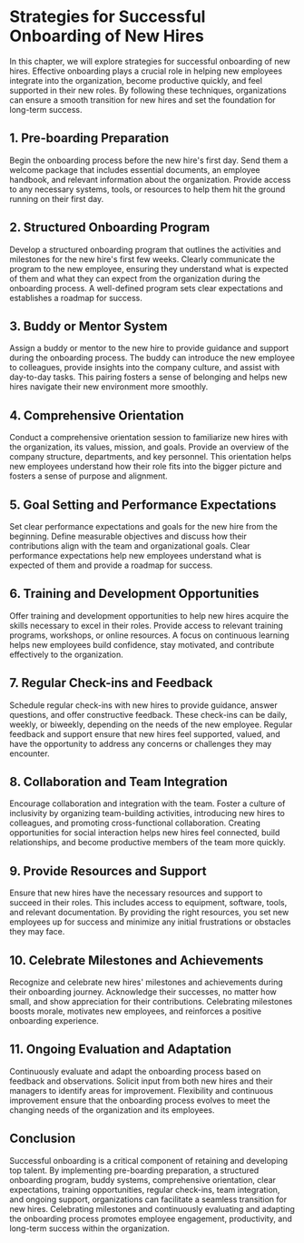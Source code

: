 # Strategies for Successful Onboarding of New Hires

In this chapter, we will explore strategies for successful onboarding of new hires. Effective onboarding plays a crucial role in helping new employees integrate into the organization, become productive quickly, and feel supported in their new roles. By following these techniques, organizations can ensure a smooth transition for new hires and set the foundation for long-term success.

## 1\. Pre-boarding Preparation

Begin the onboarding process before the new hire's first day. Send them a welcome package that includes essential documents, an employee handbook, and relevant information about the organization. Provide access to any necessary systems, tools, or resources to help them hit the ground running on their first day.

## 2\. Structured Onboarding Program

Develop a structured onboarding program that outlines the activities and milestones for the new hire's first few weeks. Clearly communicate the program to the new employee, ensuring they understand what is expected of them and what they can expect from the organization during the onboarding process. A well-defined program sets clear expectations and establishes a roadmap for success.

## 3\. Buddy or Mentor System

Assign a buddy or mentor to the new hire to provide guidance and support during the onboarding process. The buddy can introduce the new employee to colleagues, provide insights into the company culture, and assist with day-to-day tasks. This pairing fosters a sense of belonging and helps new hires navigate their new environment more smoothly.

## 4\. Comprehensive Orientation

Conduct a comprehensive orientation session to familiarize new hires with the organization, its values, mission, and goals. Provide an overview of the company structure, departments, and key personnel. This orientation helps new employees understand how their role fits into the bigger picture and fosters a sense of purpose and alignment.

## 5\. Goal Setting and Performance Expectations

Set clear performance expectations and goals for the new hire from the beginning. Define measurable objectives and discuss how their contributions align with the team and organizational goals. Clear performance expectations help new employees understand what is expected of them and provide a roadmap for success.

## 6\. Training and Development Opportunities

Offer training and development opportunities to help new hires acquire the skills necessary to excel in their roles. Provide access to relevant training programs, workshops, or online resources. A focus on continuous learning helps new employees build confidence, stay motivated, and contribute effectively to the organization.

## 7\. Regular Check-ins and Feedback

Schedule regular check-ins with new hires to provide guidance, answer questions, and offer constructive feedback. These check-ins can be daily, weekly, or biweekly, depending on the needs of the new employee. Regular feedback and support ensure that new hires feel supported, valued, and have the opportunity to address any concerns or challenges they may encounter.

## 8\. Collaboration and Team Integration

Encourage collaboration and integration with the team. Foster a culture of inclusivity by organizing team-building activities, introducing new hires to colleagues, and promoting cross-functional collaboration. Creating opportunities for social interaction helps new hires feel connected, build relationships, and become productive members of the team more quickly.

## 9\. Provide Resources and Support

Ensure that new hires have the necessary resources and support to succeed in their roles. This includes access to equipment, software, tools, and relevant documentation. By providing the right resources, you set new employees up for success and minimize any initial frustrations or obstacles they may face.

## 10\. Celebrate Milestones and Achievements

Recognize and celebrate new hires' milestones and achievements during their onboarding journey. Acknowledge their successes, no matter how small, and show appreciation for their contributions. Celebrating milestones boosts morale, motivates new employees, and reinforces a positive onboarding experience.

## 11\. Ongoing Evaluation and Adaptation

Continuously evaluate and adapt the onboarding process based on feedback and observations. Solicit input from both new hires and their managers to identify areas for improvement. Flexibility and continuous improvement ensure that the onboarding process evolves to meet the changing needs of the organization and its employees.

## Conclusion

Successful onboarding is a critical component of retaining and developing top talent. By implementing pre-boarding preparation, a structured onboarding program, buddy systems, comprehensive orientation, clear expectations, training opportunities, regular check-ins, team integration, and ongoing support, organizations can facilitate a seamless transition for new hires. Celebrating milestones and continuously evaluating and adapting the onboarding process promotes employee engagement, productivity, and long-term success within the organization.
